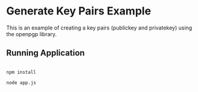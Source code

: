 # Generate Key Pairs Example

This is an example of creating a key pairs (publickey and privatekey) using the openpgp library.

## Running Application

```

npm install

node app.js


```
